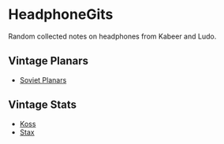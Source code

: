 # HeadphoneGits

Random collected notes on headphones from Kabeer and Ludo.

## Vintage Planars

- [Soviet Planars](./vintage-planars/soviet)

## Vintage Stats

- [Koss](./vintage-stats/koss)
- [Stax](./vintage-stats/stax)

